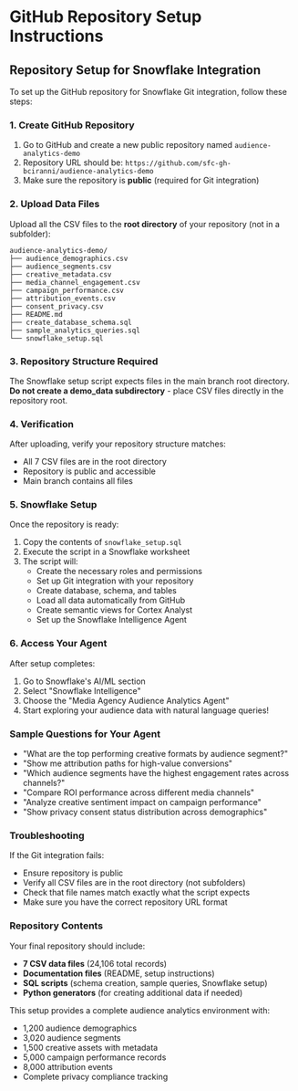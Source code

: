 # GitHub Repository Setup Instructions

## Repository Setup for Snowflake Integration

To set up the GitHub repository for Snowflake Git integration, follow these steps:

### 1. Create GitHub Repository

1. Go to GitHub and create a new public repository named `audience-analytics-demo`
2. Repository URL should be: `https://github.com/sfc-gh-bciranni/audience-analytics-demo`
3. Make sure the repository is **public** (required for Git integration)

### 2. Upload Data Files

Upload all the CSV files to the **root directory** of your repository (not in a subfolder):

```
audience-analytics-demo/
├── audience_demographics.csv
├── audience_segments.csv  
├── creative_metadata.csv
├── media_channel_engagement.csv
├── campaign_performance.csv
├── attribution_events.csv
├── consent_privacy.csv
├── README.md
├── create_database_schema.sql
├── sample_analytics_queries.sql
└── snowflake_setup.sql
```

### 3. Repository Structure Required

The Snowflake setup script expects files in the main branch root directory. **Do not create a demo_data subdirectory** - place CSV files directly in the repository root.

### 4. Verification

After uploading, verify your repository structure matches:
- All 7 CSV files are in the root directory
- Repository is public and accessible
- Main branch contains all files

### 5. Snowflake Setup

Once the repository is ready:

1. Copy the contents of `snowflake_setup.sql`
2. Execute the script in a Snowflake worksheet
3. The script will:
   - Create the necessary roles and permissions
   - Set up Git integration with your repository
   - Create database, schema, and tables
   - Load all data automatically from GitHub
   - Create semantic views for Cortex Analyst
   - Set up the Snowflake Intelligence Agent

### 6. Access Your Agent

After setup completes:

1. Go to Snowflake's AI/ML section
2. Select "Snowflake Intelligence"  
3. Choose the "Media Agency Audience Analytics Agent"
4. Start exploring your audience data with natural language queries!

### Sample Questions for Your Agent

- "What are the top performing creative formats by audience segment?"
- "Show me attribution paths for high-value conversions"  
- "Which audience segments have the highest engagement rates across channels?"
- "Compare ROI performance across different media channels"
- "Analyze creative sentiment impact on campaign performance"
- "Show privacy consent status distribution across demographics"

### Troubleshooting

If the Git integration fails:
- Ensure repository is public
- Verify all CSV files are in the root directory (not subfolders)
- Check that file names match exactly what the script expects
- Make sure you have the correct repository URL format

### Repository Contents

Your final repository should include:
- **7 CSV data files** (24,106 total records)
- **Documentation files** (README, setup instructions)
- **SQL scripts** (schema creation, sample queries, Snowflake setup)
- **Python generators** (for creating additional data if needed)

This setup provides a complete audience analytics environment with:
- 1,200 audience demographics
- 3,020 audience segments  
- 1,500 creative assets with metadata
- 5,000 campaign performance records
- 8,000 attribution events
- Complete privacy compliance tracking
